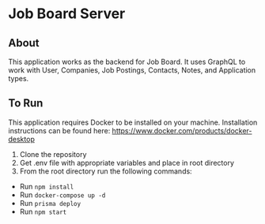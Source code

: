 # Job Board Server

## About
This application works as the backend for Job Board. It uses GraphQL to work with User, Companies, Job Postings, Contacts, Notes, and Application types.

## To Run
This application requires Docker to be installed on your machine. Installation instructions can be found here: https://www.docker.com/products/docker-desktop
1. Clone the repository
2. Get .env file with appropriate variables and place in root directory
3. From the root directory run the following commands:
  - Run ```npm install```
  - Run ```docker-compose up -d```
  - Run ```prisma deploy```
  - Run ```npm start```